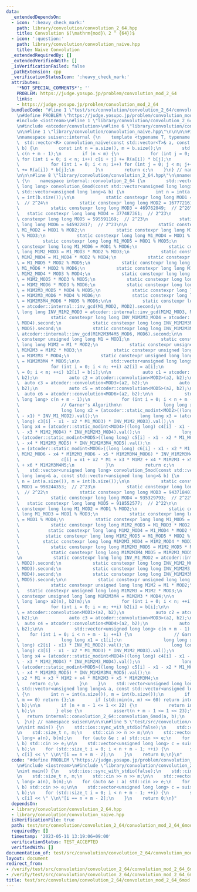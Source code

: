 ```yaml
---
data:
  _extendedDependsOn:
  - icon: ':heavy_check_mark:'
    path: library/convolution/convolution_2_64.hpp
    title: Convolution $(\mathrm{mod}\ 2 ^ {64})$
  - icon: ':question:'
    path: library/convolution/convolution_naive.hpp
    title: Naive Convolution
  _extendedRequiredBy: []
  _extendedVerifiedWith: []
  _isVerificationFailed: false
  _pathExtension: cpp
  _verificationStatusIcon: ':heavy_check_mark:'
  attributes:
    '*NOT_SPECIAL_COMMENTS*': ''
    PROBLEM: https://judge.yosupo.jp/problem/convolution_mod_2_64
    links:
    - https://judge.yosupo.jp/problem/convolution_mod_2_64
  bundledCode: "#line 1 \"test/src/convolution/convolution_2_64/convolution_mod_2_64_6mod.test.cpp\"\
    \n#define PROBLEM \"https://judge.yosupo.jp/problem/convolution_mod_2_64\"\n\n\
    #include <iostream>\n#line 1 \"library/convolution/convolution_2_64.hpp\"\n\n\n\
    \n#include <atcoder/convolution>\n#line 6 \"library/convolution/convolution_2_64.hpp\"\
    \n\n#line 1 \"library/convolution/convolution_naive.hpp\"\n\n\n\n#include <vector>\n\
    \nnamespace suisen::internal {\n    template <typename T, typename R = T>\n  \
    \  std::vector<R> convolution_naive(const std::vector<T>& a, const std::vector<T>&\
    \ b) {\n        const int n = a.size(), m = b.size();\n        std::vector<R>\
    \ c(n + m - 1);\n        if (n < m) {\n            for (int j = 0; j < m; j++)\
    \ for (int i = 0; i < n; i++) c[i + j] += R(a[i]) * b[j];\n        } else {\n\
    \            for (int i = 0; i < n; i++) for (int j = 0; j < m; j++) c[i + j]\
    \ += R(a[i]) * b[j];\n        }\n        return c;\n    }\n} // namespace suisen\n\
    \n\n\n#line 8 \"library/convolution/convolution_2_64.hpp\"\n\nnamespace suisen\
    \ {\n    namespace internal::convolution_2_64 {\n        std::vector<unsigned\
    \ long long> convolution_6mod(const std::vector<unsigned long long>& a, const\
    \ std::vector<unsigned long long>& b) {\n            int n = int(a.size()), m\
    \ = int(b.size());\n\n            static constexpr long long MOD1 = 754974721;\
    \  // 2^24\n            static constexpr long long MOD2 = 167772161;  // 2^25\n\
    \            static constexpr long long MOD3 = 469762049;  // 2^26\n         \
    \   static constexpr long long MOD4 = 377487361;  // 2^23\n            static\
    \ constexpr long long MOD5 = 595591169;  // 2^23\n            static constexpr\
    \ long long MOD6 = 645922817;  // 2^23\n\n            static constexpr long long\
    \ M1_MOD2 = MOD1 % MOD2;\n            static constexpr long long M1_MOD3 = MOD1\
    \ % MOD3;\n            static constexpr long long M1_MOD4 = MOD1 % MOD4;\n   \
    \         static constexpr long long M1_MOD5 = MOD1 % MOD5;\n            static\
    \ constexpr long long M1_MOD6 = MOD1 % MOD6;\n            static constexpr long\
    \ long M1M2_MOD3 = M1_MOD3 * MOD2 % MOD3;\n            static constexpr long long\
    \ M1M2_MOD4 = M1_MOD4 * MOD2 % MOD4;\n            static constexpr long long M1M2_MOD5\
    \ = M1_MOD5 * MOD2 % MOD5;\n            static constexpr long long M1M2_MOD6 =\
    \ M1_MOD6 * MOD2 % MOD6;\n            static constexpr long long M1M2M3_MOD4 =\
    \ M1M2_MOD4 * MOD3 % MOD4;\n            static constexpr long long M1M2M3_MOD5\
    \ = M1M2_MOD5 * MOD3 % MOD5;\n            static constexpr long long M1M2M3_MOD6\
    \ = M1M2_MOD6 * MOD3 % MOD6;\n            static constexpr long long M1M2M3M4_MOD5\
    \ = M1M2M3_MOD5 * MOD4 % MOD5;\n            static constexpr long long M1M2M3M4_MOD6\
    \ = M1M2M3_MOD6 * MOD4 % MOD6;\n            static constexpr long long M1M2M3M4M5_MOD6\
    \ = M1M2M3M4_MOD6 * MOD5 % MOD6;\n\n            static constexpr long long INV_M1_MOD2\
    \ = atcoder::internal::inv_gcd(M1_MOD2, MOD2).second;\n            static constexpr\
    \ long long INV_M1M2_MOD3 = atcoder::internal::inv_gcd(M1M2_MOD3, MOD3).second;\n\
    \            static constexpr long long INV_M1M2M3_MOD4 = atcoder::internal::inv_gcd(M1M2M3_MOD4,\
    \ MOD4).second;\n            static constexpr long long INV_M1M2M3M4_MOD5 = atcoder::internal::inv_gcd(M1M2M3M4_MOD5,\
    \ MOD5).second;\n            static constexpr long long INV_M1M2M3M4M5_MOD6 =\
    \ atcoder::internal::inv_gcd(M1M2M3M4M5_MOD6, MOD6).second;\n\n            static\
    \ constexpr unsigned long long M1 = MOD1;\n            static constexpr unsigned\
    \ long long M1M2 = M1 * MOD2;\n            static constexpr unsigned long long\
    \ M1M2M3 = M1M2 * MOD3;\n            static constexpr unsigned long long M1M2M3M4\
    \ = M1M2M3 * MOD4;\n            static constexpr unsigned long long M1M2M3M4M5\
    \ = M1M2M3M4 * MOD5;\n\n            std::vector<unsigned long long> a2(n), b2(m);\n\
    \            for (int i = 0; i < n; ++i) a2[i] = a[i];\n            for (int i\
    \ = 0; i < m; ++i) b2[i] = b[i];\n\n            auto c1 = atcoder::convolution<MOD1>(a2,\
    \ b2);\n            auto c2 = atcoder::convolution<MOD2>(a2, b2);\n          \
    \  auto c3 = atcoder::convolution<MOD3>(a2, b2);\n            auto c4 = atcoder::convolution<MOD4>(a2,\
    \ b2);\n            auto c5 = atcoder::convolution<MOD5>(a2, b2);\n          \
    \  auto c6 = atcoder::convolution<MOD6>(a2, b2);\n\n            std::vector<unsigned\
    \ long long> c(n + m - 1);\n            for (int i = 0; i < n + m - 1; ++i) {\n\
    \                // Garner's Algorithm\n                long long x1 = c1[i];\n\
    \                long long x2 = (atcoder::static_modint<MOD2>((long long) c2[i]\
    \ - x1) * INV_M1_MOD2).val();\n                long long x3 = (atcoder::static_modint<MOD3>((long\
    \ long) c3[i] - x1 - x2 * M1_MOD3) * INV_M1M2_MOD3).val();\n                long\
    \ long x4 = (atcoder::static_modint<MOD4>((long long) c4[i] - x1 - x2 * M1_MOD4\
    \ - x3 * M1M2_MOD4) * INV_M1M2M3_MOD4).val();\n                long long x5 =\
    \ (atcoder::static_modint<MOD5>((long long) c5[i] - x1 - x2 * M1_MOD5 - x3 * M1M2_MOD5\
    \ - x4 * M1M2M3_MOD5) * INV_M1M2M3M4_MOD5).val();\n                long long x6\
    \ = (atcoder::static_modint<MOD6>((long long) c6[i] - x1 - x2 * M1_MOD6 - x3 *\
    \ M1M2_MOD6 - x4 * M1M2M3_MOD6 - x5 * M1M2M3M4_MOD6) * INV_M1M2M3M4M5_MOD6).val();\n\
    \                c[i] = x1 + x2 * M1 + x3 * M1M2 + x4 * M1M2M3 + x5 * M1M2M3M4\
    \ + x6 * M1M2M3M4M5;\n            }\n            return c;\n        }\n\n    \
    \    std::vector<unsigned long long> convolution_5mod(const std::vector<unsigned\
    \ long long>& a, const std::vector<unsigned long long>& b) {\n            int\
    \ n = int(a.size()), m = int(b.size());\n\n            static constexpr long long\
    \ MOD1 = 998244353;  // 2^23\n            static constexpr long long MOD2 = 985661441;\
    \  // 2^22\n            static constexpr long long MOD3 = 943718401;  // 2^22\n\
    \            static constexpr long long MOD4 = 935329793;  // 2^22\n         \
    \   static constexpr long long MOD5 = 918552577;  // 2^22\n\n            static\
    \ constexpr long long M1_MOD2 = MOD1 % MOD2;\n            static constexpr long\
    \ long M1_MOD3 = MOD1 % MOD3;\n            static constexpr long long M1_MOD4\
    \ = MOD1 % MOD4;\n            static constexpr long long M1_MOD5 = MOD1 % MOD5;\n\
    \            static constexpr long long M1M2_MOD3 = M1_MOD3 * MOD2 % MOD3;\n \
    \           static constexpr long long M1M2_MOD4 = M1_MOD4 * MOD2 % MOD4;\n  \
    \          static constexpr long long M1M2_MOD5 = M1_MOD5 * MOD2 % MOD5;\n   \
    \         static constexpr long long M1M2M3_MOD4 = M1M2_MOD4 * MOD3 % MOD4;\n\
    \            static constexpr long long M1M2M3_MOD5 = M1M2_MOD5 * MOD3 % MOD5;\n\
    \            static constexpr long long M1M2M3M4_MOD5 = M1M2M3_MOD5 * MOD4 % MOD5;\n\
    \n            static constexpr long long INV_M1_MOD2 = atcoder::internal::inv_gcd(M1_MOD2,\
    \ MOD2).second;\n            static constexpr long long INV_M1M2_MOD3 = atcoder::internal::inv_gcd(M1M2_MOD3,\
    \ MOD3).second;\n            static constexpr long long INV_M1M2M3_MOD4 = atcoder::internal::inv_gcd(M1M2M3_MOD4,\
    \ MOD4).second;\n            static constexpr long long INV_M1M2M3M4_MOD5 = atcoder::internal::inv_gcd(M1M2M3M4_MOD5,\
    \ MOD5).second;\n\n            static constexpr unsigned long long M1 = MOD1;\n\
    \            static constexpr unsigned long long M1M2 = M1 * MOD2;\n         \
    \   static constexpr unsigned long long M1M2M3 = M1M2 * MOD3;\n            static\
    \ constexpr unsigned long long M1M2M3M4 = M1M2M3 * MOD4;\n\n            std::vector<unsigned\
    \ long long> a2(n), b2(m);\n            for (int i = 0; i < n; ++i) a2[i] = a[i];\n\
    \            for (int i = 0; i < m; ++i) b2[i] = b[i];\n\n            auto c1\
    \ = atcoder::convolution<MOD1>(a2, b2);\n            auto c2 = atcoder::convolution<MOD2>(a2,\
    \ b2);\n            auto c3 = atcoder::convolution<MOD3>(a2, b2);\n          \
    \  auto c4 = atcoder::convolution<MOD4>(a2, b2);\n            auto c5 = atcoder::convolution<MOD5>(a2,\
    \ b2);\n\n            std::vector<unsigned long long> c(n + m - 1);\n        \
    \    for (int i = 0; i < n + m - 1; ++i) {\n                // Garner's Algorithm\n\
    \                long long x1 = c1[i];\n                long long x2 = (atcoder::static_modint<MOD2>((long\
    \ long) c2[i] - x1) * INV_M1_MOD2).val();\n                long long x3 = (atcoder::static_modint<MOD3>((long\
    \ long) c3[i] - x1 - x2 * M1_MOD3) * INV_M1M2_MOD3).val();\n                long\
    \ long x4 = (atcoder::static_modint<MOD4>((long long) c4[i] - x1 - x2 * M1_MOD4\
    \ - x3 * M1M2_MOD4) * INV_M1M2M3_MOD4).val();\n                long long x5 =\
    \ (atcoder::static_modint<MOD5>((long long) c5[i] - x1 - x2 * M1_MOD5 - x3 * M1M2_MOD5\
    \ - x4 * M1M2M3_MOD5) * INV_M1M2M3M4_MOD5).val();\n                c[i] = x1 +\
    \ x2 * M1 + x3 * M1M2 + x4 * M1M2M3 + x5 * M1M2M3M4;\n            }\n        \
    \    return c;\n        }\n    }\n    std::vector<unsigned long long> convolution_mod_2_64(const\
    \ std::vector<unsigned long long>& a, const std::vector<unsigned long long>& b)\
    \ {\n        int n = int(a.size()), m = int(b.size());\n        if (n == 0 or\
    \ m == 0) return {};\n        if (std::min(n, m) <= 60) return internal::convolution_naive(a,\
    \ b);\n\n        if (n + m - 1 <= 1 << 22) {\n            return internal::convolution_2_64::convolution_5mod(a,\
    \ b);\n        } else {\n            assert(n + m - 1 <= 1 << 23);\n         \
    \   return internal::convolution_2_64::convolution_6mod(a, b);\n        }\n  \
    \  }\n} // namespace suisen\n\n\n\n#line 5 \"test/src/convolution/convolution_2_64/convolution_mod_2_64_6mod.test.cpp\"\
    \n\nint main() {\n    std::ios::sync_with_stdio(false);\n    std::cin.tie(nullptr);\n\
    \n    std::size_t n, m;\n    std::cin >> n >> m;\n\n    std::vector<unsigned long\
    \ long> a(n), b(m);\n    for (auto &e : a) std::cin >> e;\n    for (auto &e :\
    \ b) std::cin >> e;\n\n    std::vector<unsigned long long> c = suisen::internal::convolution_2_64::convolution_6mod(a,\
    \ b);\n    for (std::size_t i = 0; i < n + m - 1; ++i) {\n        std::cout <<\
    \ c[i] << \" \\n\"[i == n + m - 2];\n    }\n    return 0;\n}\n"
  code: "#define PROBLEM \"https://judge.yosupo.jp/problem/convolution_mod_2_64\"\n\
    \n#include <iostream>\n#include \"library/convolution/convolution_2_64.hpp\"\n\
    \nint main() {\n    std::ios::sync_with_stdio(false);\n    std::cin.tie(nullptr);\n\
    \n    std::size_t n, m;\n    std::cin >> n >> m;\n\n    std::vector<unsigned long\
    \ long> a(n), b(m);\n    for (auto &e : a) std::cin >> e;\n    for (auto &e :\
    \ b) std::cin >> e;\n\n    std::vector<unsigned long long> c = suisen::internal::convolution_2_64::convolution_6mod(a,\
    \ b);\n    for (std::size_t i = 0; i < n + m - 1; ++i) {\n        std::cout <<\
    \ c[i] << \" \\n\"[i == n + m - 2];\n    }\n    return 0;\n}"
  dependsOn:
  - library/convolution/convolution_2_64.hpp
  - library/convolution/convolution_naive.hpp
  isVerificationFile: true
  path: test/src/convolution/convolution_2_64/convolution_mod_2_64_6mod.test.cpp
  requiredBy: []
  timestamp: '2023-05-11 13:19:06+09:00'
  verificationStatus: TEST_ACCEPTED
  verifiedWith: []
documentation_of: test/src/convolution/convolution_2_64/convolution_mod_2_64_6mod.test.cpp
layout: document
redirect_from:
- /verify/test/src/convolution/convolution_2_64/convolution_mod_2_64_6mod.test.cpp
- /verify/test/src/convolution/convolution_2_64/convolution_mod_2_64_6mod.test.cpp.html
title: test/src/convolution/convolution_2_64/convolution_mod_2_64_6mod.test.cpp
---
```

